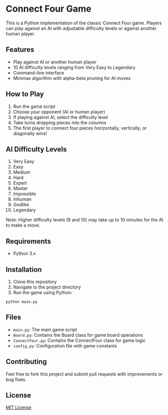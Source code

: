 # Connect Four Game

This is a Python implementation of the classic Connect Four game. Players can play against an AI with adjustable difficulty levels or against another human player.

## Features

- Play against AI or another human player
- 10 AI difficulty levels ranging from Very Easy to Legendary
- Command-line interface
- Minimax algorithm with alpha-beta pruning for AI moves

## How to Play

1. Run the game script
2. Choose your opponent (AI or human player)
3. If playing against AI, select the difficulty level
4. Take turns dropping pieces into the columns
5. The first player to connect four pieces horizontally, vertically, or diagonally wins!

## AI Difficulty Levels

1. Very Easy
2. Easy
3. Medium
4. Hard
5. Expert
6. Master
7. Impossible
8. Inhuman
9. Godlike
10. Legendary

Note: Higher difficulty levels (9 and 10) may take up to 10 minutes for the AI to make a move.

## Requirements

- Python 3.x

## Installation

1. Clone this repository
2. Navigate to the project directory
3. Run the game using Python:
```
python main.py
```

## Files

- `main.py`: The main game script
- `Board.py`: Contains the Board class for game board operations
- `ConnectFour.py`: Contains the ConnectFour class for game logic
- `config.py`: Configuration file with game constants

## Contributing

Feel free to fork this project and submit pull requests with improvements or bug fixes.

## License

[MIT License](LICENSE)